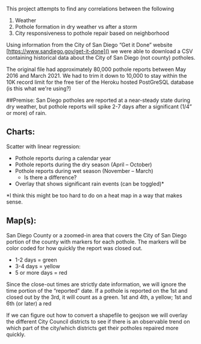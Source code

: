 This project attempts to find any correlations between the following

1. Weather
2. Pothole formation in dry weather vs after a storm
3. City responsiveness to pothole repair based on neighborhood

Using information from the City of San Diego “Get it Done” website [https://www.sandiego.gov/get-it-done]() we were able to download a CSV containing historical data about the City of San Diego (not county) potholes.

The original file had approximately 80,000 pothole reports between May 2016 and March 2021.  We had to trim it down to 10,000 to stay within the 10K record limit for the free tier of the Heroku hosted PostGreSQL database (is this what we're using?)

##Premise:
San Diego potholes are reported at a near-steady state during dry weather, but pothole reports will spike 2-7 days after a significant (1/4” or more) of rain.

## Charts:

Scatter with linear regression:

* Pothole reports during a calendar year
* Pothole reports during the dry season (April – October)
* Pothole reports during wet season (November – March)
	*	Is there a difference?  
* Overlay that shows significant rain events (can be toggled)*

*I think this might be too hard to do on a heat map in a way that makes sense.

## Map(s):

San Diego County or a zoomed-in area that covers the City of San Diego portion of the county with markers for each pothole.
The markers will be color coded for how quickly the report was closed out.

* 1-2 days = green
* 3-4 days = yellow
* 5 or more days = red

Since the close-out times are strictly date information, we will ignore the time portion of the “reported” date.  If a pothole is reported on the 1st and closed out by the 3rd, it will count as a green.  1st and 4th, a yellow; 1st and 6th (or later) a red 


If we can figure out how to convert a shapefile to geojson  we will overlay the different City Council districts to see if there is an observable trend on which part of the city/which districts get their potholes repaired more quickly.


